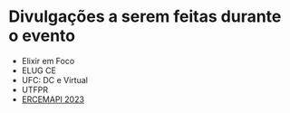 # Divulgações a serem feitas durante o evento

- Elixir em Foco
- ELUG CE
- UFC: DC e Virtual
- UTFPR
- [ERCEMAPI 2023](https://ercemapi-2023.herokuapp.com/)
